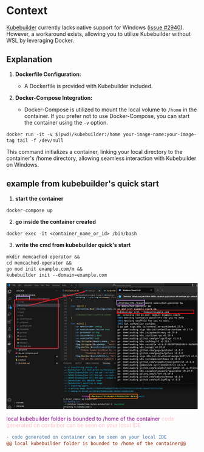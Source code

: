 # Context

[Kubebuilder](https://book.kubebuilder.io) currently lacks native support for Windows ([issue #2940](https://github.com/kubernetes-sigs/kubebuilder/issues/2940)). However, a workaround exists, allowing you to utilize Kubebuilder without WSL by leveraging Docker.

## Explanation

1. **Dockerfile Configuration:**
   - A Dockerfile is provided with Kubebuilder included.

2. **Docker-Compose Integration:**
   - Docker-Compose is utilized to mount the local volume to `/home` in the container. If you prefer not to use Docker-Compose, you can start the container using the `-v` option.

```
docker run -it -v $(pwd)/kubebuilder:/home your-image-name:your-image-tag tail -f /dev/null
```

This command initializes a container, linking your local directory to the container's /home directory, allowing seamless interaction with Kubebuilder on Windows.

## example from kubebuilder's quick start

1. **start the container**
```
docker-compose up
```

2. **go inside the container created**

```
docker exec -it <container_name_or_id> /bin/bash
```

3. **write the cmd from kubebuilder quick's start**
```
mkdir memcached-operator &&
cd memcached-operator &&
go mod init example.com/m &&
kubebuilder init --domain=example.com
```

![example](example.jpg)

<span style="color:purple;">local kubebuilder folder is bounded to /home of the container</span>
<span style="color:pink;">code generated on container can be seen on your local IDE</span>

```diff
- code generated on container can be seen on your local IDE
@@ local kubebuilder folder is bounded to /home of the container@@
```
